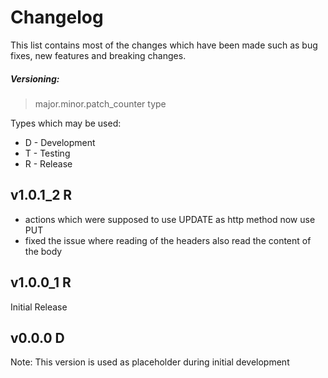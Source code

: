 # Changelog
This list contains most of the changes which have been made such as bug fixes, new features and breaking changes.

##### Versioning:
> major.minor.patch_counter type

Types which may be used:
- D - Development
- T - Testing
- R - Release
    
    
## v1.0.1_2 R
- actions which were supposed to use UPDATE as http method now use PUT
- fixed the issue where reading of the headers also read the content of the body
## v1.0.0_1 R
Initial Release
## v0.0.0 D
Note: This version is used as placeholder during initial development
